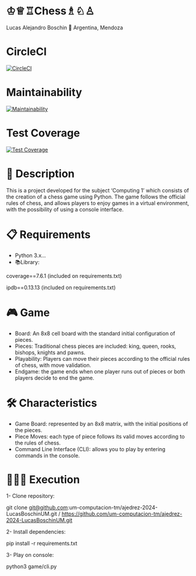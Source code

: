 # ♔♕♖Chess♗♘♙
Lucas Alejandro Boschin
📍 Argentina, Mendoza

# CircleCI
[![CircleCI](https://dl.circleci.com/status-badge/img/gh/um-computacion-tm/ajedrez-2024-LucasBoschinUM/tree/main.svg?style=svg)](https://dl.circleci.com/status-badge/redirect/gh/um-computacion-tm/ajedrez-2024-LucasBoschinUM/tree/main)

# Maintainability
[![Maintainability](https://api.codeclimate.com/v1/badges/39350fd956fd79caf8cc/maintainability)](https://codeclimate.com/github/um-computacion-tm/ajedrez-2024-LucasBoschinUM/maintainability)

# Test Coverage
[![Test Coverage](https://api.codeclimate.com/v1/badges/39350fd956fd79caf8cc/test_coverage)](https://codeclimate.com/github/um-computacion-tm/ajedrez-2024-LucasBoschinUM/test_coverage)

# 📝 Description
This is a project developed for the subject ‘Computing 1’ which consists of the creation of a chess game using Python. The game follows the official rules of chess, and allows players to enjoy games in a virtual environment, with the possibility of using a console interface.

# 📋 Requirements
- Python 3.x...
- 📚Library:

coverage==7.6.1 (included on requirements.txt)

ipdb==0.13.13 (included on requirements.txt)

# 🎮 Game
- Board: An 8x8 cell board with the standard initial configuration of pieces.
- Pieces: Traditional chess pieces are included: king, queen, rooks, bishops, knights and pawns.
- Playability: Players can move their pieces according to the official rules of chess, with move validation.
- Endgame: the game ends when one player runs out of pieces or both players decide to end the game.

# 🛠️ Characteristics
- Game Board: represented by an 8x8 matrix, with the initial positions of the pieces.
- Piece Moves: each type of piece follows its valid moves according to the rules of chess.
- Command Line Interface (CLI): allows you to play by entering commands in the console.

# 👨🏼‍💻 Execution
1- Clone repository:

git clone git@github.com:um-computacion-tm/ajedrez-2024-LucasBoschinUM.git / https://github.com/um-computacion-tm/ajedrez-2024-LucasBoschinUM.git

2- Install dependencies:

pip install -r requirements.txt

3- Play on console:

python3 game/cli.py